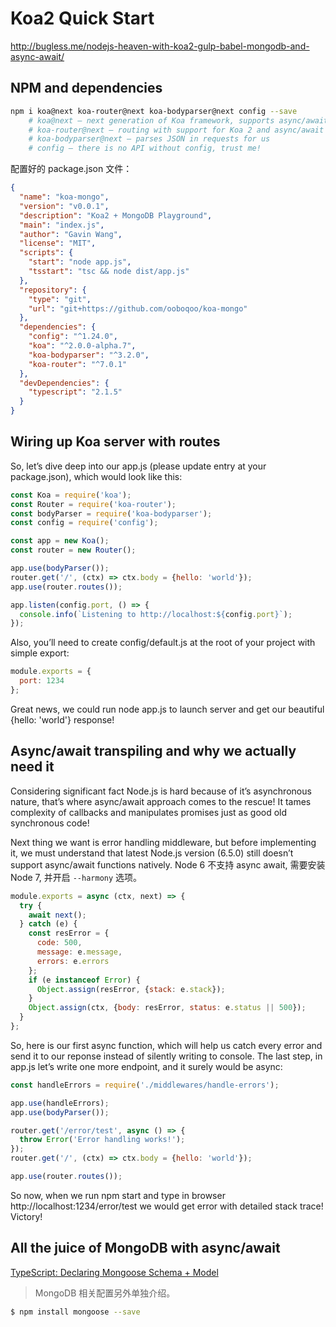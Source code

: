 # Koa2 Quick Start

http://bugless.me/nodejs-heaven-with-koa2-gulp-babel-mongodb-and-async-await/

## NPM and dependencies

```bash
npm i koa@next koa-router@next koa-bodyparser@next config --save
    # koa@next – next generation of Koa framework, supports async/await functions
    # koa-router@next – routing with support for Koa 2 and async/await
    # koa-bodyparser@next – parses JSON in requests for us
    # config – there is no API without config, trust me!
```

配置好的 package.json 文件：

```json
{
  "name": "koa-mongo",
  "version": "v0.0.1",
  "description": "Koa2 + MongoDB Playground",
  "main": "index.js",
  "author": "Gavin Wang",
  "license": "MIT",
  "scripts": {
    "start": "node app.js",
    "tsstart": "tsc && node dist/app.js"
  },
  "repository": {
    "type": "git",
    "url": "git+https://github.com/ooboqoo/koa-mongo"
  },
  "dependencies": {
    "config": "^1.24.0",
    "koa": "^2.0.0-alpha.7",
    "koa-bodyparser": "^3.2.0",
    "koa-router": "^7.0.1"
  },
  "devDependencies": {
    "typescript": "2.1.5"
  }
}
```

## Wiring up Koa server with routes

So, let’s dive deep into our app.js (please update entry at your package.json), which would look like this:

```js
const Koa = require('koa');
const Router = require('koa-router');
const bodyParser = require('koa-bodyparser');
const config = require('config');

const app = new Koa();
const router = new Router();

app.use(bodyParser());
router.get('/', (ctx) => ctx.body = {hello: 'world'});
app.use(router.routes());

app.listen(config.port, () => {
  console.info(`Listening to http://localhost:${config.port}`);
});
```

Also, you’ll need to create config/default.js at the root of your project with simple export:

```js
module.exports = {
  port: 1234
};
```

Great news, we could run node app.js to launch server and get our beautiful {hello: 'world'} response!

## Async/await transpiling and why we actually need it

Considering significant fact Node.js is hard because of it’s asynchronous nature, that’s where async/await approach comes to the rescue! It tames complexity of callbacks and manipulates promises just as good old synchronous code!

Next thing we want is error handling middleware, but before implementing it, we must understand that latest Node.js version (6.5.0) still doesn’t support async/await functions natively. Node 6 不支持 async await, 需要安装 Node 7, 并开启 `--harmony` 选项。

```js
module.exports = async (ctx, next) => {
  try {
    await next();
  } catch (e) {
    const resError = {
      code: 500,
      message: e.message,
      errors: e.errors
    };
    if (e instanceof Error) {
      Object.assign(resError, {stack: e.stack});
    }
    Object.assign(ctx, {body: resError, status: e.status || 500});
  }
};
```

So, here is our first async function, which will help us catch every error and send it to our reponse instead of silently writing to console.
The last step, in app.js let’s write one more endpoint, and it surely would be async:

```js
const handleErrors = require('./middlewares/handle-errors');

app.use(handleErrors);
app.use(bodyParser());

router.get('/error/test', async () => {
  throw Error('Error handling works!');
});
router.get('/', (ctx) => ctx.body = {hello: 'world'});

app.use(router.routes());
```

So now, when we run npm start and type in browser http://localhost:1234/error/test we would get error with detailed stack trace! Victory!


## All the juice of MongoDB with async/await

[TypeScript: Declaring Mongoose Schema + Model](http://brianflove.com/2016/10/04/typescript-declaring-mongoose-schema-model/)

> MongoDB 相关配置另外单独介绍。

```bash
$ npm install mongoose --save
```

